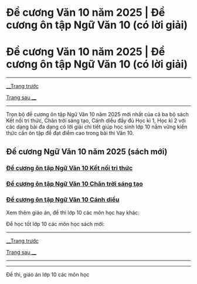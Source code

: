 # Đề cương Văn 10 năm 2025 | Đề cương ôn tập Ngữ Văn 10 (có lời giải)

# Đề cương Văn 10 năm 2025 | Đề cương ôn tập Ngữ Văn 10 (có lời giải)

* * *

[__Trang trước](https://vietjack.com/de-kiem-tra-lop-10/index.jsp)

[Trang sau __](https://vietjack.com/de-kiem-tra-lop-10/de-cuong-ngu-van-lop-10-ket-noi-tri-thuc.jsp)

* * *

Trọn bộ đề cương ôn tập Ngữ Văn 10 năm 2025 mới nhất của cả ba bộ sách Kết nối tri thức, Chân trời sáng tạo, Cánh diều đầy đủ Học kì 1, Học kì 2 với các dạng bài đa dạng có lời giải chi tiết giúp học sinh lớp 10 nắm vững kiến thức cần ôn tập để đạt điểm cao trong bài thi Văn 10.

## Đề cương Ngữ Văn 10 năm 2025 (sách mới)

### [**Đề cương ôn tập Ngữ Văn 10 Kết nối tri thức**](https://vietjack.com/de-kiem-tra-lop-10/de-cuong-ngu-van-lop-10-ket-noi-tri-thuc.jsp)

### [**Đề cương ôn tập Ngữ Văn 10 Chân trời sáng tạo**](https://vietjack.com/de-kiem-tra-lop-10/de-cuong-ngu-van-lop-10-chan-troi-sang-tao.jsp)

### [**Đề cương ôn tập Ngữ Văn 10 Cánh diều**](https://vietjack.com/de-kiem-tra-lop-10/de-cuong-ngu-van-lop-10-canh-dieu.jsp)

Xem thêm giáo án, đề thi lớp 10 các môn học hay khác:

Để học tốt lớp 10 các môn học sách mới:

* * *

[__Trang trước](https://vietjack.com/de-kiem-tra-lop-10/index.jsp)

[Trang sau __](https://vietjack.com/de-kiem-tra-lop-10/de-cuong-ngu-van-lop-10-ket-noi-tri-thuc.jsp)

* * *

* * *

Đề thi, giáo án lớp 10 các môn học
